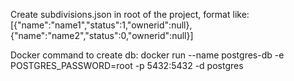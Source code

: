<p>Create subdivisions.json in root of the project, format like: [{"name":"name1","status":1,"ownerid":null},{"name":"name2","status":0,"ownerid":null}]</p>
<p>Docker command to create db: docker run --name postgres-db -e POSTGRES_PASSWORD=root -p 5432:5432 -d postgres</p>
